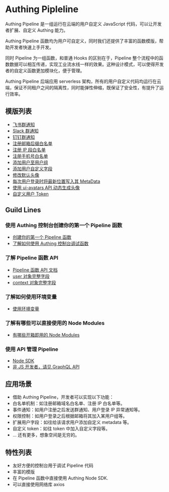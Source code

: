 # Authing Pipleline 

Authing Pipeline 是一组运行在云端的用户自定义 JavaScript 代码，可以让开发者扩展、自定义 Authing 能力。

Authing Pipeline 函数均为用户可自定义，同时我们还提供了丰富的函数模版，帮助开发者快速上手开发。

同时 Pipeline 为一组函数，和普通 Hooks 的区别在于，Pipeline 整个流程中的函数数据可以相互传递，实现工业流水线一样的效果。这种设计模式，可以使得开发者的自定义函数更加模块化，便于管理。

Authing Pipeline 后端应用 serverless 架构，所有的用户自定义代码均运行在云端，保证不同租户之间的隔离性，同时能弹性伸缩，既保证了安全性，有提升了运行效率。

## 模版列表

- [飞书群通知](./src/templates/lark-notify.js)
- [Slack 群通知](./src/templates/slack-notify.js)
- [钉钉群通知](./src/templates/dingtalk-notify.js)
- [注册邮箱后缀白名单](./src/templates/email-domain-whitelist.js)
- [注册 IP 段白名单](./src/templates/ip-range-whitelist.js)
- [注册手机号白名单](./src/templates/phone-whitelist.js)
- [添加用户至用户组](./src/templates/add-user-to-group.js)
- [添加用户自定义字段](./src/templates/persist-metadata.js)
- [修改默认头像](./src/templates/change-default-avatar.js)
- [每次用户登录时将最新位置写入其 MetaData](./src/templates/add-location-to-metadata.js)
- [使用 ui-avatars API 动态生成头像](./src/templates/change-avatar-to-ui-avatars.js)
- [自定义用户 Token](./src/templates/add-token-field.js)

## Guild Lines

### 使用 Authing 控制台创建你的第一个 Pipeline 函数

- [创建你的第一个 Pipeline 函数](https://docs.authing.cn/authing/extensibility/pipeline/write-your-first-pipeline-function)
- [了解如何使用 Authing 控制台调试函数](https://docs.authing.cn/authing/extensibility/pipeline/how-to-debug)

### 了解 Pipeline 函数 API

- [Pipeline 函数 API 文档](https://docs.authing.cn/authing/extensibility/pipeline/pipeline-function-api-doc)
- [user 对象完整字段](https://docs.authing.cn/authing/extensibility/pipeline/user-object)
- [context 对象完整字段](https://docs.authing.cn/authing/extensibility/pipeline/context-object)

### 了解如何使用环境变量

- [使用环境变量](https://docs.authing.cn/authing/extensibility/pipeline/env)

### 了解有哪些可以直接使用的 Node Modules

- [有哪些开箱即用的 Node Modules](https://docs.authing.cn/authing/extensibility/pipeline/available-node-modules)


### 使用 API 管理 Pipeline

- [Node SDK](https://docs.authing.cn/authing/extensibility/pipeline/node-sdk)
- [非 JS 开发者，请见 GraphQL API](https://docs.authing.cn/authing/extensibility/pipeline/node-sdk)


## 应用场景

- 借助 Authing Pipeline，开发者可以实现以下功能：
- 白名单机制：如注册邮箱域名白名单、注册 IP 白名单等。
- 事件通知：如用户注册之后发送群通知、用户登录 IP 异常通知等。
- 权限控制：如用户登录之后根据邮箱将其加入某用户组等。
- 扩展用户字段：如往给该请求用户添加自定义 metadata 等。
- 自定义  token：如往 token 中加入自定义字段等。
- ... 还有更多，想象空间是无穷的。

## 特性列表

- 友好方便的控制台用于调试 Pipeline 代码
- 丰富的模版
- 在 Pipeline 函数中直接使用 Authing Node SDK.
- 可以直接使用网络库 axios
